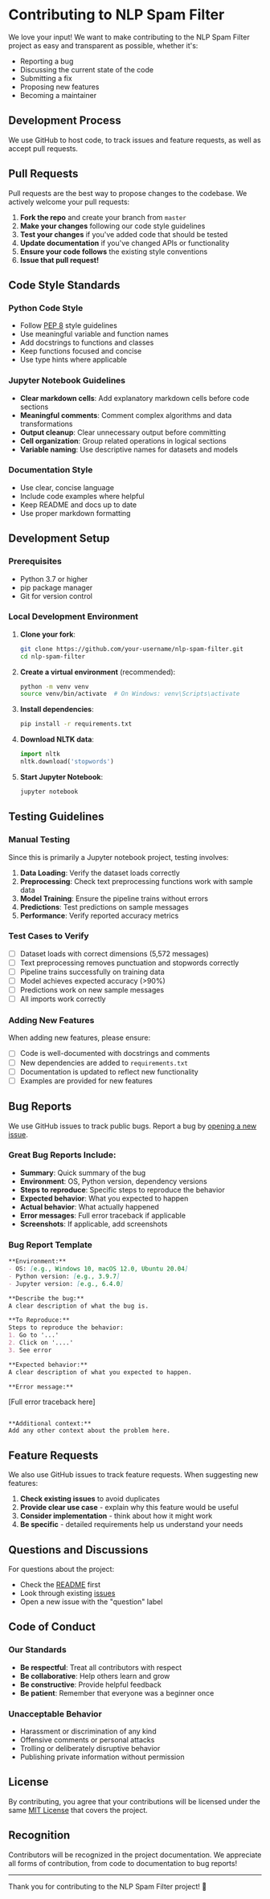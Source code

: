 # Contributing to NLP Spam Filter

We love your input! We want to make contributing to the NLP Spam Filter project as easy and transparent as possible, whether it's:

- Reporting a bug
- Discussing the current state of the code
- Submitting a fix
- Proposing new features
- Becoming a maintainer

## Development Process

We use GitHub to host code, to track issues and feature requests, as well as accept pull requests.

## Pull Requests

Pull requests are the best way to propose changes to the codebase. We actively welcome your pull requests:

1. **Fork the repo** and create your branch from `master`
2. **Make your changes** following our code style guidelines
3. **Test your changes** if you've added code that should be tested
4. **Update documentation** if you've changed APIs or functionality
5. **Ensure your code follows** the existing style conventions
6. **Issue that pull request!**

## Code Style Standards

### Python Code Style
- Follow [PEP 8](https://www.python.org/dev/peps/pep-0008/) style guidelines
- Use meaningful variable and function names
- Add docstrings to functions and classes
- Keep functions focused and concise
- Use type hints where applicable

### Jupyter Notebook Guidelines
- **Clear markdown cells**: Add explanatory markdown cells before code sections
- **Meaningful comments**: Comment complex algorithms and data transformations
- **Output cleanup**: Clear unnecessary output before committing
- **Cell organization**: Group related operations in logical sections
- **Variable naming**: Use descriptive names for datasets and models

### Documentation Style
- Use clear, concise language
- Include code examples where helpful
- Keep README and docs up to date
- Use proper markdown formatting

## Development Setup

### Prerequisites
- Python 3.7 or higher
- pip package manager
- Git for version control

### Local Development Environment

1. **Clone your fork**:
   ```bash
   git clone https://github.com/your-username/nlp-spam-filter.git
   cd nlp-spam-filter
   ```

2. **Create a virtual environment** (recommended):
   ```bash
   python -m venv venv
   source venv/bin/activate  # On Windows: venv\Scripts\activate
   ```

3. **Install dependencies**:
   ```bash
   pip install -r requirements.txt
   ```

4. **Download NLTK data**:
   ```python
   import nltk
   nltk.download('stopwords')
   ```

5. **Start Jupyter Notebook**:
   ```bash
   jupyter notebook
   ```

## Testing Guidelines

### Manual Testing
Since this is primarily a Jupyter notebook project, testing involves:

1. **Data Loading**: Verify the dataset loads correctly
2. **Preprocessing**: Check text preprocessing functions work with sample data
3. **Model Training**: Ensure the pipeline trains without errors
4. **Predictions**: Test predictions on sample messages
5. **Performance**: Verify reported accuracy metrics

### Test Cases to Verify
- [ ] Dataset loads with correct dimensions (5,572 messages)
- [ ] Text preprocessing removes punctuation and stopwords correctly
- [ ] Pipeline trains successfully on training data
- [ ] Model achieves expected accuracy (>90%)
- [ ] Predictions work on new sample messages
- [ ] All imports work correctly

### Adding New Features
When adding new features, please ensure:
- [ ] Code is well-documented with docstrings and comments
- [ ] New dependencies are added to `requirements.txt`
- [ ] Documentation is updated to reflect new functionality
- [ ] Examples are provided for new features

## Bug Reports

We use GitHub issues to track public bugs. Report a bug by [opening a new issue](https://github.com/LukeOpany/nlp-spam-filter/issues).

### Great Bug Reports Include:
- **Summary**: Quick summary of the bug
- **Environment**: OS, Python version, dependency versions
- **Steps to reproduce**: Specific steps to reproduce the behavior
- **Expected behavior**: What you expected to happen
- **Actual behavior**: What actually happened
- **Error messages**: Full error traceback if applicable
- **Screenshots**: If applicable, add screenshots

### Bug Report Template
```markdown
**Environment:**
- OS: [e.g., Windows 10, macOS 12.0, Ubuntu 20.04]
- Python version: [e.g., 3.9.7]
- Jupyter version: [e.g., 6.4.0]

**Describe the bug:**
A clear description of what the bug is.

**To Reproduce:**
Steps to reproduce the behavior:
1. Go to '...'
2. Click on '....'
3. See error

**Expected behavior:**
A clear description of what you expected to happen.

**Error message:**
```
[Full error traceback here]
```

**Additional context:**
Add any other context about the problem here.
```

## Feature Requests

We also use GitHub issues to track feature requests. When suggesting new features:

1. **Check existing issues** to avoid duplicates
2. **Provide clear use case** - explain why this feature would be useful
3. **Consider implementation** - think about how it might work
4. **Be specific** - detailed requirements help us understand your needs

## Questions and Discussions

For questions about the project:
- Check the [README](README.md) first
- Look through existing [issues](https://github.com/LukeOpany/nlp-spam-filter/issues)
- Open a new issue with the "question" label

## Code of Conduct

### Our Standards
- **Be respectful**: Treat all contributors with respect
- **Be collaborative**: Help others learn and grow
- **Be constructive**: Provide helpful feedback
- **Be patient**: Remember that everyone was a beginner once

### Unacceptable Behavior
- Harassment or discrimination of any kind
- Offensive comments or personal attacks
- Trolling or deliberately disruptive behavior
- Publishing private information without permission

## License

By contributing, you agree that your contributions will be licensed under the same [MIT License](LICENSE) that covers the project.

## Recognition

Contributors will be recognized in the project documentation. We appreciate all forms of contribution, from code to documentation to bug reports!

---

Thank you for contributing to the NLP Spam Filter project! 🎉
